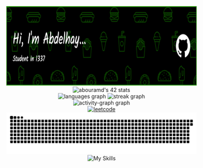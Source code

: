 
<div align="center">
  <div>
    <img height="210" src="./github-header-image.png"  />
  </div>
  <div>
    <img src="https://badge.mediaplus.ma/binary/abouramd" alt="abouramd's 42 stats" />
  </div>
  <div>
    <img src="https://github-readme-stats.vercel.app/api/top-langs?username=abouramd&locale=en&hide_title=false&layout=compact&card_width=320&langs_count=5&theme=react&hide_border=false&order=2" height="150" alt="languages graph"  />
    <img src="https://streak-stats.demolab.com?user=abouramd&locale=en&mode=daily&theme=react&hide_border=false&border_radius=5&order=3" height="150" alt="streak graph"  />
  </div>
  <div>
    <img src="https://github-readme-activity-graph.vercel.app/graph?username=abouramd&radius=16&theme=react&area=true&order=5" height="300" alt="activity-graph graph"  />
  </div>
  <div>
  <a href="https://leetcode.com/u/abouramd/" target="_blank">
      <img alt="leetcode" src="https://leetcard.jacoblin.cool/abouramd?ext=heatmap&border=0&radius=20&font=Poppins" />
  </a>
  </div>
  <div>
    <img src="https://raw.githubusercontent.com/abouramd/abouramd/output/snake.svg" alt="Snake animation" />
  </div>
  <div>
    <img alt="My Skills" src="https://skillicons.dev/icons?i=c,cpp,bash,python,lua,docker,js,html,css,git,redis,vim,prisma,nodejs,express&theme=dark" />
  </div>
  <div
    <img src="https://profile-counter.glitch.me/abouramd/count.svg?"  />
  </div>
</div>
